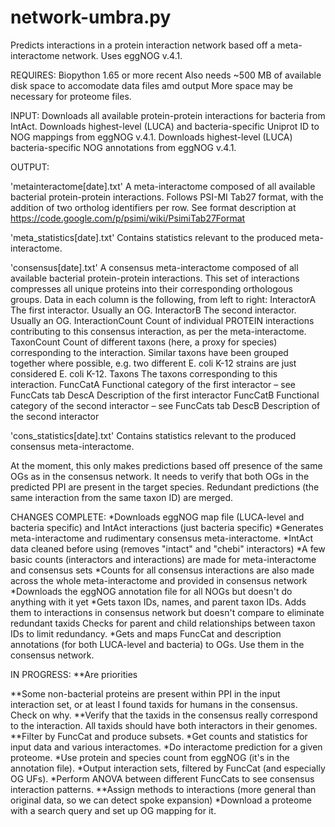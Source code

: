 # network-umbra.py

Predicts interactions in a protein interaction network based off a meta-interactome network.
Uses eggNOG v.4.1.

REQUIRES: Biopython 1.65 or more recent
			Also needs ~500 MB of available disk space to accomodate data files amd output
			More space may be necessary for proteome files.

INPUT: Downloads all available protein-protein interactions for bacteria from IntAct.
		Downloads highest-level (LUCA) and bacteria-specific Uniprot ID to NOG mappings from eggNOG v.4.1.
		Downloads highest-level (LUCA) bacteria-specific NOG annotations from eggNOG v.4.1.

OUTPUT: 

'metainteractome[date].txt'
			A meta-interactome composed of all available bacterial protein-protein interactions.
			Follows PSI-MI Tab27 format, with the addition of two ortholog identifiers per row.
			See format description at https://code.google.com/p/psimi/wiki/PsimiTab27Format
			
'meta_statistics[date].txt'
			Contains statistics relevant to the produced meta-interactome.
			
'consensus[date].txt'
			A consensus meta-interactome composed of all available bacterial protein-protein interactions.
			This set of interactions compresses all unique proteins into their corresponding orthologous groups.
			Data in each column is the following, from left to right:
			InteractorA		The first interactor. Usually an OG.
			InteractorB		The second interactor. Usually an OG.
			InteractionCount		Count of individual PROTEIN interactions contributing to this consensus interaction, as per the meta-interactome.
			TaxonCount		Count of different taxons (here, a proxy for species) corresponding to the interaction.
				Similar taxons have been grouped together where possible, e.g. two different E. coli K-12 strains are just considered E. coli K-12.
			Taxons		The taxons corresponding to this interaction.
			FuncCatA		Functional category of the first interactor – see FuncCats tab
			DescA		Description of the first interactor
			FuncCatB		Functional category of the second interactor – see FuncCats tab
			DescB		Description of the second interactor

'cons_statistics[date].txt'
			Contains statistics relevant to the produced consensus meta-interactome.

At the moment, this only makes predictions based off presence of the same OGs as in the consensus network.
It needs to verify that both OGs in the predicted PPI are present in the target species.
Redundant predictions (the same interaction from the same taxon ID) are merged.

CHANGES COMPLETE:
*Downloads eggNOG map file (LUCA-level and bacteria specific) and IntAct interactions (just bacteria specific)
*Generates meta-interactome and rudimentary consensus meta-interactome.
*IntAct data cleaned before using (removes "intact" and "chebi" interactors)
*A few basic counts (interactors and interactions) are made for meta-interactome and consensus sets
*Counts for all consensus interactions are also made across the whole meta-interactome and provided in consensus network
*Downloads the eggNOG annotation file for all NOGs but doesn't do anything with it yet
*Gets taxon IDs, names, and parent taxon IDs. Adds them to interactions in consensus network but doesn't compare to eliminate redundant taxids
	Checks for parent and child relationships between taxon IDs to limit redundancy.
*Gets and maps FuncCat and description annotations (for both LUCA-level and bacteria) to OGs. Use them in the consensus network. 

IN PROGRESS:
**Are priorities

**Some non-bacterial proteins are present within PPI in the input interaction set, or at least I found taxids for humans in the consensus. Check on why.
**Verify that the taxids in the consensus really correspond to the interaction.
	All taxids should have both interactors in their genomes.
**Filter by FuncCat and produce subsets.
*Get counts and statistics for input data and various interactomes.
*Do interactome prediction for a given proteome.
*Use protein and species count from eggNOG (it's in the annotation file).
*Output interaction sets, filtered by FuncCat (and especially OG UFs).
*Perform ANOVA between different FuncCats to see consensus interaction patterns.
**Assign methods to interactions (more general than original data, so we can detect spoke expansion)
*Download a proteome with a search query and set up OG mapping for it.

